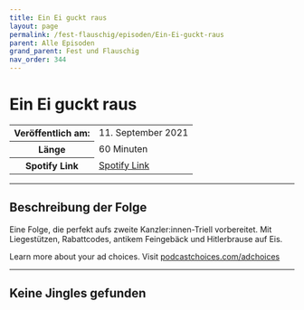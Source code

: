 ```yaml
---
title: Ein Ei guckt raus
layout: page
permalink: /fest-flauschig/episoden/Ein-Ei-guckt-raus
parent: Alle Episoden
grand_parent: Fest und Flauschig
nav_order: 344
---
```


# Ein Ei guckt raus
<table class="resp-table dcf-table dcf-table-responsive dcf-table-bordered dcf-table-striped dcf-w-100%">
                    <tbody>
                        <tr>
                            <th scope="row">Veröffentlich am:</th>
                            <td data-label="Veröffentlich am:">11. September 2021</td>
                        </tr>
                        <tr>
                            <th scope="row">Länge </th>
                            <td data-label="Länge ">60 Minuten</td>
                        </tr><tr>
                                <th scope="row">Spotify Link</th>
                                <td data-label="Spotify Link"><a href="https://open.spotify.com/episode/5poVuEqbCjeSXTYLaE2uzK">Spotify Link</a></td>
                            </tr></tbody>
                </table>

***

## Beschreibung der Folge

<div>
<p>Eine Folge, die perfekt aufs zweite Kanzler:innen-Triell vorbereitet. Mit Liegestützen, Rabattcodes, antikem Feingebäck und Hitlerbrause auf Eis.</p><p> </p><p>Learn more about your ad choices. Visit <a href="https://podcastchoices.com/adchoices">podcastchoices.com/adchoices</a></p>  
</div>

***

## Keine Jingles gefunden